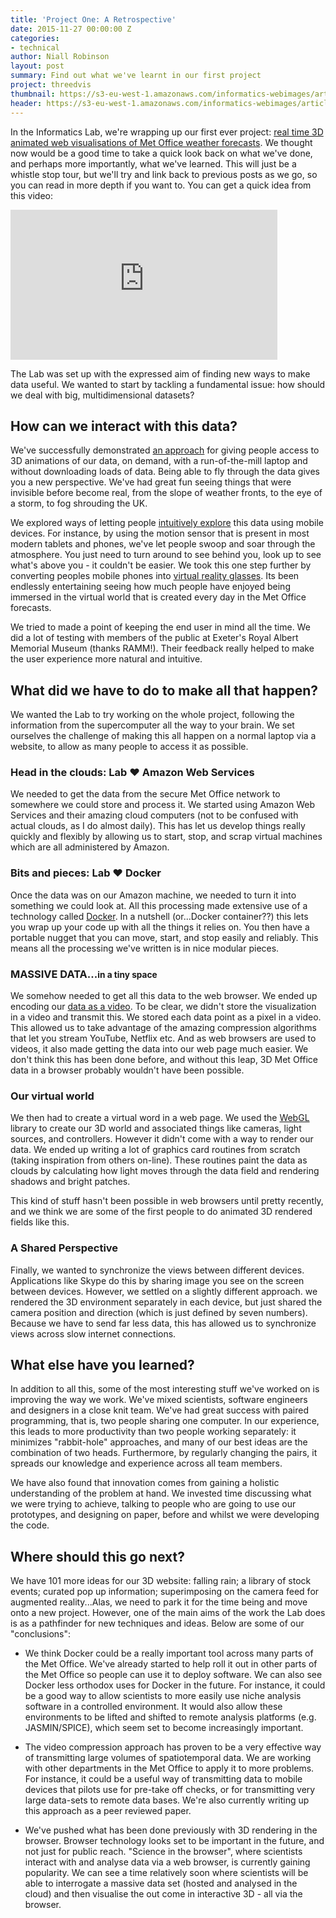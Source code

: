 ```yaml
---
title: 'Project One: A Retrospective'
date: 2015-11-27 00:00:00 Z
categories:
- technical
author: Niall Robinson
layout: post
summary: Find out what we've learnt in our first project
project: threedvis
thumbnail: https://s3-eu-west-1.amazonaws.com/informatics-webimages/articles/2015-10-05-videocodec/exampledata_sm.png
header: https://s3-eu-west-1.amazonaws.com/informatics-webimages/articles/2015-10-05-videocodec/matrix-356024_1280.jpg
---
```


In the Informatics Lab, we're wrapping up our first ever project: [real time 3D animated web visualisations of Met Office weather forecasts](http://www.informaticslab.co.uk/projects/three-d-vis.html). We thought now would be a good time to take a quick look back on what we've done, and perhaps more importantly, what we've learned. This will just be a whistle stop tour, but we'll try and link back to previous posts as we go, so you can read in more depth if you want to. You can get a quick idea from this video:

<iframe width="427" height="240" src="https://www.youtube.com/embed/pzvk1ZNMvFY" frameborder="0" allowfullscreen></iframe>

The Lab was set up with the expressed aim of finding new ways to make data useful. We wanted to start by tackling a fundamental issue: how should we deal with big, multidimensional datasets?

## How can we interact with this data?
We've successfully demonstrated [an approach](http://demo.3dvis.informaticslab.co.uk/ng-3d-vis/apps/redirect/) for giving people access to 3D animations of our data, on demand, with a run-of-the-mill laptop and without downloading loads of data. Being able to fly through the data gives you a new perspective. We've had great fun seeing things that were invisible before become real, from the slope of weather fronts, to the eye of a storm, to fog shrouding the UK.

We explored ways of letting people [intuitively explore](http://demo.3dvis.informaticslab.co.uk/ipad-fly/) this data using mobile devices. For instance, by using the motion sensor that is present in most modern tablets and phones, we've let people swoop and soar through the atmosphere. You just need to turn around to see behind you, look up to see what's above you - it couldn't be easier. We took this one step further by converting peoples mobile phones into [virtual reality glasses](http://demo.3dvis.informaticslab.co.uk/google-cardboard/). Its been endlessly entertaining seeing how much people have enjoyed being immersed in the virtual world that is created every day in the Met Office forecasts.

We tried to made a point of keeping the end user in mind all the time. We did a lot of testing with members of the public at Exeter's Royal Albert Memorial Museum (thanks RAMM!). Their feedback really helped to make the user experience more natural and intuitive. 

## What did we have to do to make all that happen?
We wanted the Lab to try working on the whole project, following the information from the supercomputer all the way to your brain. We set ourselves the challenge of making this all happen on a normal laptop via a website, to allow as many people to access it as possible.

### Head in the clouds: Lab &hearts; Amazon Web Services
We needed to get the data from the secure Met Office network to somewhere we could store and process it. We started using Amazon Web Services and their amazing cloud computers (not to be confused with actual clouds, as I do almost daily). This has let us develop things really quickly and flexibly by allowing us to start, stop, and scrap virtual machines which are all administered by Amazon.

### Bits and pieces: Lab &hearts; Docker
Once the data was on our Amazon machine, we needed to turn it into something we could look at. All this processing made extensive use of a technology called [Docker](http://www.informaticslab.co.uk/lab-school/2015/06/24/lab-school-docker.html). In a nutshell (or...Docker container??) this lets you wrap up your code up with all the things it relies on. You then have a portable nugget that you can move, start, and stop easily and reliably. This means all the processing we've written is in nice modular pieces.

<h3>MASSIVE DATA...<small>in a tiny space</small></h3>

We somehow needed to get all this data to the web browser. We ended up encoding our [data as a video](http://www.informaticslab.co.uk/technical/2015/10/05/data-encoding.html). To be clear, we didn't store the visualization in a video and transmit this. We stored each data point as a pixel in a video. This allowed us to take advantage of the amazing compression algorithms that let you stream YouTube, Netflix etc. And as web browsers are used to videos, it also made getting the data into our web page much easier. We don't think this has been done before, and without this leap, 3D Met Office data in a browser probably wouldn't have been possible.

### Our virtual world
We then had to create a virtual word in a web page. We used the [WebGL](https://get.webgl.org/) library to create our 3D world and associated things like cameras, light sources, and controllers. However it didn't come with a way to render our data. We ended up writing a lot of graphics card routines from scratch (taking inspiration from others on-line). These routines paint the data as clouds by calculating how light moves through the data field and rendering shadows and bright patches.

This kind of stuff hasn't been possible in web browsers until pretty recently, and we think we are some of the first people to do animated 3D rendered fields like this.

### A Shared Perspective
Finally, we wanted to synchronize the views between different devices. Applications like Skype do this by sharing image you see on the screen between devices. However, we settled on a slightly different approach. we rendered the 3D environment separately in each device, but just shared the camera position and direction (which is just defined by seven numbers). Because we have to send far less data, this has allowed us to synchronize views across slow internet connections.

## What else have you learned?
In addition to all this, some of the most interesting stuff we've worked on is improving the way we work. We've mixed scientists, software engineers and designers in a close knit team. We've had great success with paired programming, that is, two people sharing one computer. In our experience, this leads to more productivity than two people working separately: it minimizes "rabbit-hole" approaches, and many of our best ideas are the combination of two heads. Furthermore, by regularly changing the pairs, it spreads our knowledge and experience across all team members.

We have also found that innovation comes from gaining a holistic understanding of the problem at hand. We invested time discussing what we were trying to achieve, talking to people who are going to use our prototypes, and designing on paper, before and whilst we were developing the code.

## Where should this go next?
We have 101 more ideas for our 3D website: falling rain; a library of stock events; curated pop up information; superimposing on the camera feed for augmented reality...Alas, we need to park it for the time being and move onto a new project. However, one of the main aims of the work the Lab does is as a pathfinder for new techniques and ideas. Below are some of our "conclusions":

* We think Docker could be a really important tool across many parts of the Met Office. We've already started to help roll it out in other parts of the Met Office so people can use it to deploy software. We can also see Docker less orthodox uses for Docker in the future. For instance, it could be a good way to allow scientists to more easily use niche analysis software in a controlled environment. It would also allow these environments to be lifted and shifted to remote analysis platforms (e.g. JASMIN/SPICE), which seem set to become increasingly important.

* The video compression approach has proven to be a very effective way of transmitting large volumes of spatiotemporal data. We are working with other departments in the Met Office to apply it to more problems. For instance, it could be a useful way of transmitting data to mobile devices that pilots use for pre-take off checks, or for transmitting very large data-sets to remote data bases. We're also currently writing up this approach as a peer reviewed paper.

* We've pushed what has been done previously with 3D rendering in the browser. Browser technology looks set to be important in the future, and not just for public reach. "Science in the browser", where scientists interact with and analyse data via a web browser, is currently gaining popularity. We can see a time relatively soon where scientists will be able to interrogate a massive data set (hosted and analysed in the cloud) and then visualise the out come in interactive 3D - all via the browser. 